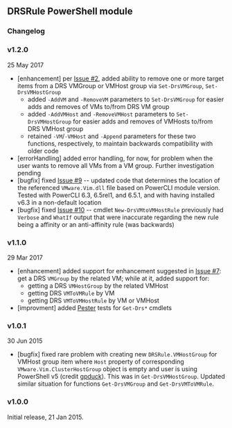 ## DRSRule PowerShell module

### Changelog

### v1.2.0
25 May 2017
- \[enhancement] per [Issue #2](https://github.com/PowerCLIGoodies/DRSRule/issues/2), added ability to remove one or more target items from a DRS VMGroup or VMHost group via `Set-DrsVMGroup`, `Set-DrsVMHostGroup`
  - added `-AddVM` and `-RemoveVM` parameters to `Set-DrsVMGroup` for easier adds and removes of VMs to/from DRS VM group
  - added `-AddVMHost` and `-RemoveVMHost` parameters to `Set-DrsVMHostGroup` for easier adds and removes of VMHosts to/from DRS VMHost group
  - retained `-VM`/`-VMHost` and `-Append` parameters for these two functions, respectively, to maintain backwards compatibility with older code
- \[errorHandling] added error handling, for now, for problem when the user wants to remove all VMs from a VM group. Further investigation pending
- \[bugfix] fixed [Issue #9](https://github.com/PowerCLIGoodies/DRSRule/issues/9) -- updated code that determines the location of the referenced `VMware.Vim.dll` file based on PowerCLI module version. Tested with PowerCLI 6.3, 6.5rel1, and 6.5.1, and with having installed v6.3 in a non-default location
- \[bugfix] fixed [Issue #10](https://github.com/PowerCLIGoodies/DRSRule/issues/10) -- cmdlet `New-DrsVMtoVMHostRule` previously had `Verbose` and `WhatIf` output that were inaccurate regarding the new rule being a affinity or an anti-affinity rule (was backwards)

### v1.1.0
29 Mar 2017
- \[enhancement] added support for enhancement suggested in [Issue #7](https://github.com/PowerCLIGoodies/DRSRule/issues/7): get a DRS `VMGroup` by the related VM; while at it, added support for:
    - getting a DRS `VMHostGroup` by the related VMHost
    - getting DRS `VMToVMRule` by VM
    - getting DRS `VMToVMHostRule` by VM or VMHost
- \[improvment] added [Pester](https://github.com/pester/Pester) tests for `Get-Drs*` cmdlets

### v1.0.1

30 Jun 2015

- \[bugfix] fixed rare problem with creating new `DRSRule.VMHostGroup` for VMHost group item where `Host` property of corresponding `VMware.Vim.ClusterHostGroup` object is empty and user is using PowerShell v5 (credit [gpduck](https://github.com/gpduck)). This was in `Get-DrsVMHostGroup`. Updated similar situation for functions `Get-DrsVMGroup` and `Get-DrsVMToVMRule`.

### v1.0.0

Initial release, 21 Jan 2015.
